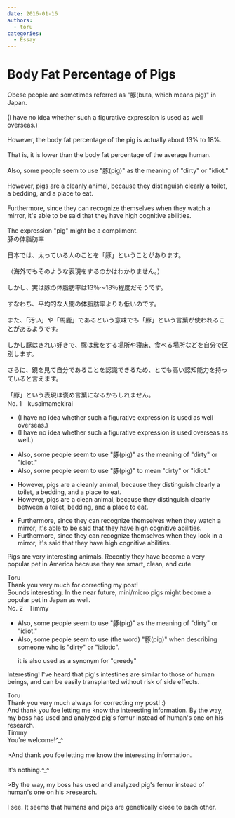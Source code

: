 ```yaml
---
date: 2016-01-16
authors:
  - toru
categories:
  - Essay
---
```


<h1 id="subject_show">Body Fat Percentage of Pigs</h1>
<div class="date" hidden>Jan 16, 2016 12:50</div>
<div id="post"><div id="body_show_ori">
Obese people are sometimes referred as "豚(buta, which means pig)" in Japan.<br/><br/>(I have no idea whether such a figurative expression is used as well overseas.)<br/><br/>However, the body fat percentage of the pig is actually about 13% to 18%.<br/><br/>That is, it is lower than the body fat percentage of the average human.<br/><br/>Also, some people seem to use "豚(pig)" as the meaning of "dirty" or "idiot."<br/><br/>However, pigs are a cleanly animal, because they distinguish clearly a toilet, a bedding, and a place to eat.<br/><br/>Furthermore, since they can recognize themselves when they watch a mirror, it's able to be said that they have high cognitive abilities.<br/><br/>The expression "pig" might be a compliment.
</div></div>

<!-- more -->

<div id="post_ja"><div id="body_show_mo">
豚の体脂肪率<br/><br/>日本では、太っている人のことを「豚」ということがあります。<br/><br/>（海外でもそのような表現をするのかはわかりません。）<br/><br/>しかし、実は豚の体脂肪率は13％～18％程度だそうです。<br/><br/>すなわち、平均的な人間の体脂肪率よりも低いのです。<br/><br/>また、「汚い」や「馬鹿」であるという意味でも「豚」という言葉が使われることがあるようです。<br/><br/>しかし豚はきれい好きで、豚は糞をする場所や寝床、食べる場所などを自分で区別します。<br/><br/>さらに、鏡を見て自分であることを認識できるため、とても高い認知能力を持っていると言えます。<br/><br/>「豚」という表現は褒め言葉になるかもしれません。
</div></div>
<div id="block"><div class="first_name"> No. 1　<span class="just_name">kusaimamekirai</span></div><div id="block2">
<ul class="correction_field">
<li class="incorrect">(I have no idea whether such a figurative expression is used as well overseas.)</li>
<li class="corrected correct">
(I have no idea whether such a figurative expression is used overseas <span class="f_red">as well</span>.)
</li>
</ul>
<ul class="correction_field">
<li class="incorrect">Also, some people seem to use "豚(pig)" as the meaning of "dirty" or "idiot."</li>
<li class="corrected correct">
Also, some people seem to use "豚(pig)" <span class="f_red">to mean</span> "dirty" or "idiot."
</li>
</ul>
<ul class="correction_field">
<li class="incorrect">However, pigs are a cleanly animal, because they distinguish clearly a toilet, a bedding, and a place to eat.</li>
<li class="corrected correct">
However, pigs are a clean animal, because they distinguish clearly <span class="f_red">between </span>a toilet, bedding, and a place to eat.
</li>
</ul>
<ul class="correction_field">
<li class="incorrect">Furthermore, since they can recognize themselves when they watch a mirror, it's able to be said that they have high cognitive abilities.</li>
<li class="corrected correct">
Furthermore, since they can recognize themselves when they <span class="f_red">look in </span> a mirror, it's said that they have high cognitive abilities.
</li>
</ul>
<p class="comment_small">
 Pigs are very interesting animals.  Recently they have become a very popular pet in America because they are smart, clean, and cute
</p>

</div><div class="name"><span class="just_name">Toru</span><br>
Thank you very much for correcting my post!<br/>Sounds interesting. In the near future, mini/micro pigs might become a popular pet in Japan as well.
</div>
</div>
<div id="block"><div class="first_name"> No. 2　<span class="just_name">Timmy</span></div><div id="block2">
<ul class="correction_field">
<li class="incorrect">Also, some people seem to use "豚(pig)" as the meaning of "dirty" or "idiot."</li>
<li class="corrected correct">
Also, some people seem to use (<span class="f_blue">the word</span>) "豚(pig)" <span class="f_blue">when describing someone who is</span> "dirty" or "idiot<span class="f_blue">ic</span>".
<p class="correction_comment">it is also used as a synonym for "greedy"</p>
</li>
</ul>
<p class="comment_small">
 Interesting! I've heard that pig's intestines are similar to those of human beings, and can be easily transplanted without risk of side effects.
</p>

</div><div class="name"><span class="just_name">Toru</span><br>
Thank you very much always for correcting my post! :)<br/>And thank you foe letting me know the interesting information. By the way, my boss has used and analyzed pig's femur instead of human's one on his research.
</div>
<div class="name"><span class="just_name">Timmy</span><br>
You're welcome!^_^<br/><br/>&gt;And thank you foe letting me know the interesting information.<br/><br/>It's nothing.^_^<br/><br/>&gt;By the way, my boss has used and analyzed pig's femur instead of human's one on his &gt;research.<br/><br/>I see. It seems that humans and pigs are genetically close to each other.
</div>
</div>
